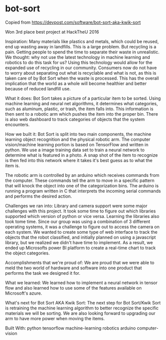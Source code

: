 # bot-sort

Copied from https://devpost.com/software/bot-sort-aka-kwik-sort

Won 3rd place best project at HackTheU 2016

Inspiration:
Many materials like plastics and metals, which could be reused, end up wasting away in landfills. This is a large problem. But recycling is a pain. Getting people to spend the time to separate their waste in unrealistic. We thought: why not use the latest technology in machine learning and robotics to do this task for us? Using this technology would allow for the expanded use of recycling in our community. Consumers now do not have to worry about separating out what is recyclable and what is not, as this is taken care of by Bot Sort when the waste is processed. This has the overall implication that the world as a whole will become healthier and better because of reduced landfill use.

What it does:
Bot Sort takes a picture of a particular item to be sorted. Using machine learning and neural net algorithms, it determines what categories, such as aluminum, plastic, or trash, the item falls into. This information is then sent to a robotic arm which pushes the item into the proper bin. There is also web dashboard to track categories of objects that the system encounters.

How we built it:
Bot Sort is split into two main components, the machine learning object recognition and the physical robotic arm. The computer vision/machine learning portion is based on TensorFlow and written in python. We use a image training data set to train a neural network to determine what is featured in a photo. A snap shot of the item to recognize is then fed into this network where it takes it's best guess as to what the item is.

The robotic arm is controlled by an arduino which receives commands from the computer. These commands tell the arm to move in a specific pattern that will knock the object into one of the categorization bins. The arduino is running a program written in C that interprets the incoming serial commands and performs the desired action.

Challenges we ran into:
Library and camera support were some major challenges with this project. It took some time to figure out which libraries supported which version of python or vice versa. Learning the libraries also took tome time. Since our group was using a combination of 3 different operating systems, it was a challenge to figure out to access the camera on each system. We wanted to create some type of web interface to track the objects that the robot classified, and initially planned on using a javascript library, but we realized we didn't have time to implement. As a result, we ended up Microsofts power BI platform to create a real-time chart to track the object categories.

Accomplishments that we're proud of:
We are proud that we were able to meld the two world of hardware and software into one product that performs the task we designed it for.

What we learned:
We learned how to implement a neural network in tensor flow and also learned how to use some of the features available on Microsoft's azure.

What's next for Bot Sort AKA Kwik Sort:
The next step for Bot Sort/Kwik Sort is retraining the machine learning algorithm to better recognize the specific materials we will be sorting. We are also looking forward to upgrading our arm to have more power when moving the items.

Built With:
python
tensorflow
machine-learning
robotics
arduino
computer-vision
